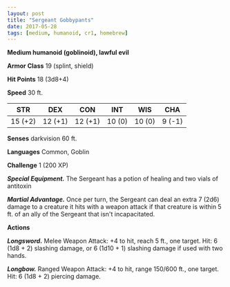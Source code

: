 ```yaml
---
layout: post
title: "Sergeant Gobbypants"
date: 2017-05-28
tags: [medium, humanoid, cr1, homebrew]
---
```


**Medium humanoid (goblinoid), lawful evil**

**Armor Class** 19 (splint, shield)

**Hit Points** 18 (3d8+4)

**Speed** 30 ft.

|   STR   |   DEX   |   CON   |   INT   |   WIS   |   CHA   |
|:-----:|:-----:|:-----:|:-----:|:-----:|:-----:|
| 15 (+2) | 12 (+1) | 12 (+1) | 10 (0) | 10 (0) | 9 (-1) |

**Senses** darkvision 60 ft.

**Languages** Common, Goblin

**Challenge** 1 (200 XP)

***Special Equipment.*** The Sergeant has a potion of healing and two vials of antitoxin

***Martial Advantage.*** Once per turn, the Sergeant can deal an extra 7 (2d6) damage to a creature it hits with a weapon attack if that creature is within 5 ft. of an ally of the Sergeant that isn't incapacitated.

**Actions**

***Longsword.*** Melee Weapon Attack: +4 to hit, reach 5 ft., one target. Hit: 6 (1d8 + 2) slashing damage, or 6 (1d10 + 1) slashing damage if used with two hands.

***Longbow.*** Ranged Weapon Attack: +4 to hit, range 150/600 ft., one target. Hit: 6 (1d8 + 2) piercing damage.
